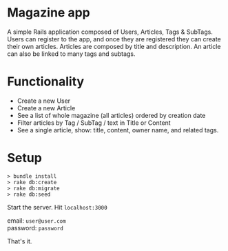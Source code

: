 # Magazine app

A simple Rails application composed of Users,​ Articles​, Tags​ & SubTags.​
Users can register to the app, and once they are registered they can create their own
articles. Articles are composed by title and description. An article can also be linked to many tags and subtags.

# Functionality
- Create a new User
- Create a new Article
- See a list of whole magazine (all articles) ordered by creation date
- Filter articles by Tag / SubTag / text in Title or Content
- See a single article, show: title, content, owner name, and related tags.

# Setup
`> bundle install`<br>
`> rake db:create`<br>
`> rake db:migrate`<br>
`> rake db:seed`

Start the server. Hit `localhost:3000`

email: `user@user.com` <br>
password: `password`

That's it.

